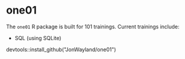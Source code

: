 # one01
The `one01` R package is built for 101 trainings. Current trainings include:
* SQL (using SQLite)

devtools::install_github("JonWayland/one01")
